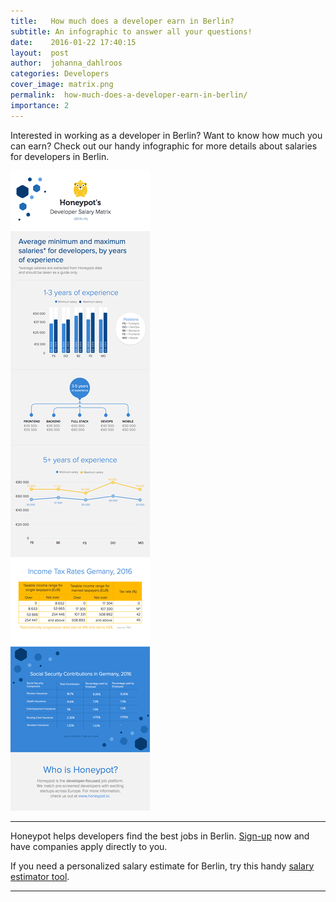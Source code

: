 ```yaml
---
title:   How much does a developer earn in Berlin?
subtitle: An infographic to answer all your questions!
date:    2016-01-22 17:40:15
layout:  post
author:  johanna_dahlroos
categories: Developers
cover_image: matrix.png
permalink:  how-much-does-a-developer-earn-in-berlin/
importance: 2
---
```


Interested in working as a developer in Berlin? Want to know how much you can earn? Check out our handy infographic for more details about salaries for developers in Berlin.

<!--more--> 


![developer-salaries-berlin](/assets/images/how-much-does-a-developer-earn.png)

* * *

Honeypot helps developers find the best jobs in Berlin. [Sign-up][1] now and have companies apply directly to you.

If you need a personalized salary estimate for Berlin, try this handy [salary estimator tool][2].

* * *

[1]: https://www.honeypot.io/users/sign_up/?utm_source=blogsal
[2]: http://www.whatamiworth.io/
